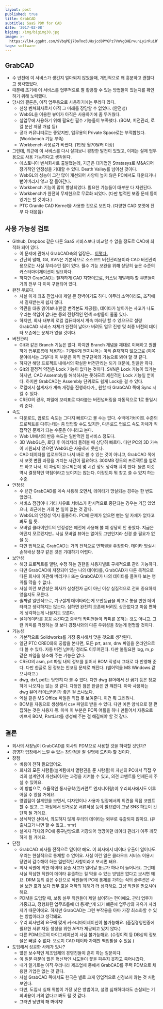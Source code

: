 ```yaml
---
layout: post
published: true
title: GrabCAD
subtitle: SaaS PDM for CAD
date: '2017-02-08'
bigimg: /img/bigimg30.jpg
image: >-
  https://lh4.ggpht.com/9VbqPEj70oTno5UHsjcd0PYGPz7VnVgQHErvunLyirRuiRTIelkSAVpVd966dDZb34U=w300
tags: software
---
```


## GrabCAD

* 수 년전에 이 서비스가 생긴지 얼마되지 않았을때, 개인적으로 꽤 흥분하고 괜챦다고 생각했었다.
* 때문에 초기에 이 서비스를 업무적으로 잘 활용할 수 있는 방법들이 있는지를 확인하기 위해 노력했다.
* 당시의 결론은, 아직 업무용으로 사용하기에는 무리다 였다.
  - 신생 벤쳐회사로서 아직 그 미래를 장담할 수 없었다. (안전성)
  - WebGL을 이용한 뷰어가 아직은 사용하기에 좀 무거웠다.
  - 실업무에 사용하기 위해 필요한 필수 기능들이 부족했다. (BOM, 버전관리, 로컬 분산 저장 개념 등)
  - 공개 커뮤니티로는 좋았지만, 업무용의 Private Space로는 부적합했다. (Workbench 기능 부족)
  - Workbench 사용료가 비쌌다. (1인당 월70달러 이상)
* 그런데, 최근에 이 서비스를 다시 살펴보니 굉장한 발전이 있었고, 이제는 실제 업무용으로 사용 가능하다고 생각된다.
  - 에스토니아 벤쳐회사로 출발했는데, 지금은 대기업인 Stratasys로 M&A되어 장기적인 안정성을 기대할 수 있다.  Death Valley를 넘어선 것이다.
  - WebGL의 성능이 그간 많이 개선되어 사양이 높지 않은 PC에서도 다운되거나 뻗어버리지 않고 잘 돌아간다.
  - Workbench 기능이 많이 향상되었다.  필요한 기능들이 대부분 다 지원된다.
  - Workbench가 완전히 무제한으로 무료화 되었다. (다만 법적인 보증 문제 등이 있기는 할 것이다.)
  - PTC Granite CAD Kernel을 사용한 것으로 보인다. (다양한 CAD 포멧에 전부 다 대응됨)

## 사용 가능성 검토

* Github, Dropbox 같은 다른 SaaS 서비스보다 비교할 수 없을 정도로 CAD에 최적화 되어 있다.
  - 이 문제에 관해서 GrabCAD측의 입장은...  [이렇다.](http://blog.grabcad.com/blog/2013/10/04/dropbox-for-cad-sharing-is-a-mistake/)
  - 간단히 말해, Git, SVN은 기본적으로 소스코드 버전관리용이라 CAD 버전관리용으로는 사실 무리수인 점이 있다.  필수 기능 보완을 위해 상당히 높은 수준의 커스터마이제이션이 필요하다.
  - 하지만 GrabCAD는 철저하게 CAD 지향이므로, 커스텀 개발해야 할 부분들이 거의 전부 다 이미 구현되어 있다.
* 완전 무료다.
  - 사실 이게 최초 진입시에 제일 큰 장벽이기도 하다.  아무리 소액이라도, 조직에서 결재받는게 쉽지 않다.
  - 약관을 대충 읽어보니(한글 번역본도 제공됨), 데이타가 날아가는 사고가 나도 우리는 책임이 없다는 등의 전형적인 면책 조항들이 줄줄 있다.
  - 하지만, 회사 내부의 로컬 컴퓨터에서 계속 미러링 할 수 있으므로 설령 GrabCAD 서비스 자체가 완전히 날아가 버려도 업무 진행 및 최종 버전의 데이타 보존에는 문제가 없을 것이다.
* 버전관리
  - Git과 같은 Branch 기능은 없다.  하지만 Branch 개념을 제대로 이해하고 원활하게 업무흐름에 적용하는 기계설계 엔지니어는 아직 존재하지 않으므로 (이쪽 분야에서는 그렇다) 이 부분은 아직 연구단계의 기능으로 봐야 할 것 같다.
  - 하지만 해당 프로젝트 내에서의 확실한 버전관리는 되기 떄문에, 믿을만 하다.
  - Git의 결정적 약점은 Lock 기능이 없다는 것이다.  SVN은 Lock 기능이 있기는 하지만, CAD Assembly를 해석하지는 못하므로 제한적인 Lock 기능일 뿐이다.  하지만 GrabCAD는 Assembly 단위로도 쉽게 Lock을 걸 수 있다.
  - 로컬에서 설계자가 계속 개정을 진행하다가,, 원할 때 GrabCAD 쪽에 Sync 시킬 수 있다.
  - CREO의 경우, 파일에 꼬리표로 따라붙는 버전넘버링을 자동적으로 1로 통일시켜 준다.
* 속도
  - 다운로드, 업로드 속도는 그다지 빠르다고 볼 수는 없다.  수백메가바이트 수준의 프로젝트를 다루는데는 좀 답답할 수도 있지만, 다운로드 업로드 속도 자체가 직접적인 문제가 되는 수준은 아니라고 본다.
  - Web UI에서의 반응 속도는 일반적인 웹서비스 정도다.
  - 3D WebGL은, 로딩 후 이리저리 돌려볼 때 상당히 빠르다.  다만 PC의 3D 가속이 지원되지 않으면 WebGL은 사용하지 못한다.
  - CAD 데이타를 업로드하고 나서 바로 볼 수 있는 것이 아니고, GrabCAD 쪽에서 포멧 변환 과정을 거치는 시간이 필요하다.  300MB 정도의 프로젝트를 업로드 하고 나서, 이 과정이 완료되는데 몇 시간 정도 생각해 줘야 한다. 물론 이것 역시 결정적인 약점이라고 보이지는 않는다.  이정도야 뭐 참고 쓸 수 있지 하는 수준.
* 안정성
  - 수 년간 GrabCAD를 계속 사용해 오면서, 데이타가 망실되는 경우는 한 번도 없었다.
  - 서비스 점검이나 기타 사유로 서비스가 한시적으로 중단되는 경우는 가끔 있었으나, 최근에는 거의 본 일이 없는 것 같다.
  - WebGL의 안정성 역시 훌륭하다.  PC에 문제가 없으면 뻗는 일 자체가 없다고 봐도 될 듯.
  - 모바일 클라이언트의 안정성은 예전에 사용해 볼 떄 상당히 안 좋았다.  지금은 어떤지 모르겠지만..  사실 모바일 뷰어는 없어도 그만인지라 신경 쓸 필요가 없을 듯.
  - 다만 법적으로, GrabCAD는 거의 전적으로 면책권을 주장한다.  데이타 망실시 손해배상 청구 같은 것은 기대하기 어렵다.
* 보안성
  - 해당 프로젝트를 열람, 수정 하는 권한을 사용자별로 구체적으로 관리 가능하다.
  - 다만 GrabCAD에 저장되어 있는 나의 데이타를, GrabCAD가 다른 목적으로 다른 회사에 이관해 버리거나 또는 GrabCAD가 나의 데이타를 들여다 보는 행위를 막을 수 없다.
  - 사실 이런 보안성은 회사가 삼성전자 급이 아닌 이상 실질적으로 전혀 중요하지 않을지도 모른다.
  - 솔까말 일반적으로, 기구설계 데이타라는게 보안등급을 최고로 놓을 만한 데이타라고 생각하지는 않는다.  심하면 완전히 오픈해 버려도 상관없다고 마음 편하게 생각하는게 나을지도 모른다.
  - 설계데이타를 꽁꽁 숨긴다고 중국의 카피맨들이 카피를 못하는 것도 아니고.  그런 카피를 걱정하는 것 보다 경쟁사와의 다른 우위성을 찾는게 현명할 것이다.
* 기능성
  - 기본적으로 Solidworks를 가장 중시해서 맞춘 것으로 생각된다.
  - 일단 PTC CREO와의 궁합을 본다면, 모든 prt, asm, drw 파일을 온라인으로 다 볼 수 있다.  자동 버전 넘버링 정리도 이루어진다.  다만 불필요한 log, m_p 같은 파일을 청소해 주는 기능은 없다.
  - CREO의 asm, prt 파일 내의 정보를 읽어서 BOM 작성시 그대로 다 반영해 준다.  다만 한글로 된 정보는 인코딩 문제로 깨진다. (빌어먹을 MS Windows 같으니라고.)
  - dwg, dxf, pdf는 당연히 다 볼 수 있다.  다만 dwg 뷰어에서 선 굵기 등은 정교하게 나오지는 않는 것 같다.  다행인 점은 한글은 안 꺠진다.  아마 사용하는 dwg 뷰어 라이브러리가 좋은 걸 쓰나보다.
  - 엑셀 같은 MS Office 파일은 직접 못 보여준다.  이건 뭐 그러려니.
  - BOM을 자동으로 생성해서 csv 파일로 받을 수 있다. 다만 예쁜 양식으로 잘 편집하는 것은 사용자 몫.  아마 이 부분은 PC쪽 어플을 하나 만들어서 자동으로 예쁘게 BOM, PartList를 생성해 주는 걸 해결해야 할 것 같다.


## 결론

* 회사의 사장님이 GrabCAD를 회사의 PDM으로 사용할 것을 허락할 것인가?
* 경영자 입장에서 느낄 수 있는 장단점을 잘 설명해 드려야 할 것이다.
* 장점
  - 비용이 전혀 필요없어요.
  - 회사의 모든 사람들(설계팀에서 열람권을 준 사람들)이 자신의 PC에서 직접 우리의 설계안이 개선되어가는 과정을 지켜볼 수 있고, 의견 코멘트를 언제든지 주실 수 있어요.
  - 이 방법으로, 효율적인 동시공학(컨커런트 엔지니어링)이 우리회사에서도 이루어질 수 있을 거에요.
  - 영업팀이 설계안을 보면서, 디자인이나 사용자 입장에서의 의견을 직접 코멘트할 수 있고, 그 과정에서 번거로운 서류작성 등이 필요없이 그냥 SNS 하듯이 간단히 될 거에요.
  - 상식적인 선에서, 의도하지 않게 우리의 데이타는 외부로 유출되지 않아요. (유출사고가 나면 할 수 없고.. ㅠㅠ)
  - 설계자 각자의 PC에 중구난방으로 저장되어 엉망이던 데이타 관리가 아주 깨끗하게 될 거에요.
* 단점
  - GrabCAD 회사를 전적으로 믿어야 해요.  이 회사에서 데이타 유출이 일어나도 우리는 현실적으로 통제할 수 없어요.  사실 이런 일은 클라우드 서비스 이용시 당연히 감수해야 하는 일반적인 사항이라고 보시면 돼요.
  - 회사 직원에 의한 데이타 유출 사고가 일어날 통로가 하나 더 늘어나요.  그런데 사실 작심한 직원이 데이타 유출하는 걸 막을 수 있는 방법은 없다고 보시면 돼요.  DRM 등의 갖은 수단으로 직원들의 PC에 통제를 가하는 식의 솔루션은 사실 보안 효과 보다 업무 효율 저하의 폐해가 더 심각해요.  그냥 직원을 믿으셔야 해요.
  - PDM을 도입할 때, 보통 실무 직원들이 제일 싫어하는 편이에요.  관리 업무가 가중되고, 정형화된 업무흐름에 더 통제받게 되기 떄문에 업무상의 자유가 사라지기 때문이에요.  하지만 GrabCAD는 그런 부작용을 아마 가장 최소화할 수 있는 방법이라고 생각돼요.
  - 우리 회사만의 요구에 맞게 커스터마이제이션이 불가능해요. (품질경영인증에 필요한 서류 자동 생성을 위한 API가 제공되고 있지 않다.)
  - 다른 PDM으로의 마이그레이션이 사실 불가능해요. (수정이력 등 DB상의 정보을은 빼낼 수 없다.  오로지 CAD 데이타 자체만 백업받을 수 있음.)
* 도입해서 성공한 사례가 있나?
  - 많은 보수적인 제조업체의 경영진들이 흔히 하는 질문이다.
  - 이 질문 때문에 많은 혁신적인 시도들이 꽃을 피우지 못하고 죽어나갔다.
  - 내가 알기로는 아직 우리나라 제조업체 중에서 GrabCAD를 주력 PDM으로 채용한 기업은 없는 것 같다.
  - 사실 GrabCAD 쪽에서도 한국은 별로 크게 영업적으로 신경쓰지 않는 것 처럼 보인다.
  - 다만, 도입시 실패 위험이 가장 낮은 방법이고, 설령 싪패하더라도 손실되는 기회비용이 거의 없다고 봐도 될 것 같다.
  - 그러면 당연히 해 봐야지!
